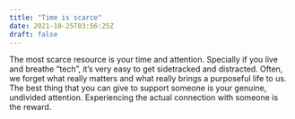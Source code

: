 ```yaml
---
title: "Time is scarce"
date: 2021-10-25T03:56:25Z
draft: false
---
```


The most scarce resource is your time and attention. Specially if you live and breathe “tech”, it’s very easy to get sidetracked and distracted. Often, we forget what really matters and what really brings a purposeful life to us. The best thing that you can give to support someone is your genuine, undivided attention. Experiencing the actual connection with someone is the reward.